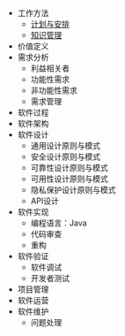 - 工作方法
  - [计划与安排](/post/planandscheduling.md)
  - [知识管理](post/knowledgemanagement.md)
- 价值定义
- 需求分析
  - 利益相关者
  - 功能性需求
  - 非功能性需求
  - 需求管理
- 软件过程
- 软件架构
- 软件设计
  - 通用设计原则与模式
  - 安全设计原则与模式
  - 可靠性设计原则与模式
  - 可用性设计原则与模式
  - 隐私保护设计原则与模式
  - API设计
- 软件实现
  - 编程语言：Java
  - 代码审查
  - 重构
- 软件验证
  - 软件调试
  - 开发者测试
- 项目管理
- 软件运营
- 软件维护
  - 问题处理
